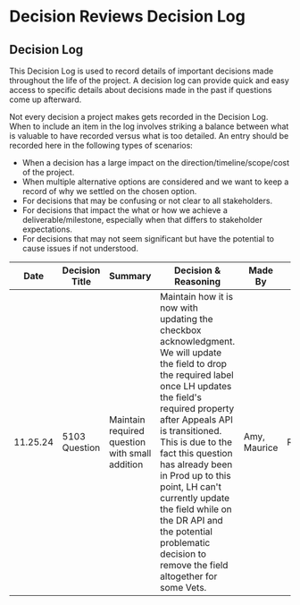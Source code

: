 # Decision Reviews Decision Log

## Decision Log

This Decision Log is used to record details of important decisions made throughout the life of the project. A decision log can provide quick and easy access to specific details about decisions made in the past if questions come up afterward.

Not every decision a project makes gets recorded in the Decision Log. When to include an item in the log involves striking a balance between what is valuable to have recorded versus what is too detailed. An entry should be recorded here in the following types of scenarios:

- When a decision has a large impact on the direction/timeline/scope/cost of the project.
- When multiple alternative options are considered and we want to keep a record of why we settled on the chosen option.
- For decisions that may be confusing or not clear to all stakeholders.
- For decisions that impact the what or how we achieve a deliverable/milestone, especially when that differs to stakeholder expectations. 
- For decisions that may not seem significant but have the potential to cause issues if not understood.



| Date | Decision Title | Summary | Decision & Reasoning | Made By | Status
|---|---|---|---|---|---|
|11.25.24 |5103 Question | Maintain required question with small addition | Maintain how it is now with updating the checkbox acknowledgment. We will update the field to drop the required label once LH updates the field's required property after Appeals API is transitioned. This is due to the fact this question has already been in Prod up to this point, LH can't currently update the field while on the DR API and the potential problematic decision to remove the field altogether for some Vets. | Amy, Maurice | Resolved

